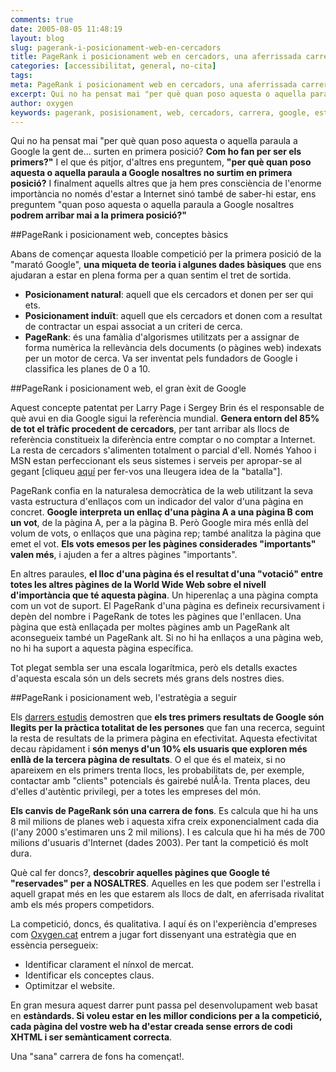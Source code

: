 ```yaml
---
comments: true
date: 2005-08-05 11:48:19
layout: blog
slug: pagerank-i-posicionament-web-en-cercadors
title: PageRank i posicionament web en cercadors, una aferrissada carrera de fons
categories: [accessibilitat, general, no-cita]
tags:
meta: PageRank i posicionament web en cercadors, una aferrissada carrera de fons
excerpt: Qui no ha pensat mai "per què quan poso aquesta o aquella paraula a Google la gent de... surten en primera posició?
author: oxygen
keywords: pagerank, posisionament, web, cercadors, carrera, google, estratègia
---
```


Qui no ha pensat mai "per què quan poso aquesta o aquella paraula a Google la gent de... surten en primera posició? **Com ho fan per ser els primers?"** I el que és pitjor, d'altres ens preguntem, **"per què quan poso aquesta o aquella paraula a Google nosaltres no surtim en primera posició?** I finalment aquells altres que ja hem pres consciència de l'enorme importància no només d'estar a Internet sinó també de saber-hi estar, ens preguntem "quan poso aquesta o aquella paraula a Google nosaltres **podrem arribar mai a la primera posició?"**

##PageRank i posicionament web, conceptes bàsics

Abans de començar aquesta lloable competició per la primera posició de la "marató Google", **una miqueta de teoria i algunes dades bàsiques** que ens ajudaran a estar en plena forma per a quan sentim el tret de sortida.

- **Posicionament natural**: aquell que els cercadors et donen per ser qui ets.
- **Posicionament induït**: aquell que els cercadors et donen com a resultat de contractar un espai associat a un criteri de cerca.
- **PageRank**: és una famàlia d'algorismes utilitzats per a assignar de forma numèrica la rellevància dels documents (o pàgines web) indexats per un motor de cerca. Va ser inventat pels fundadors de Google i classifica les planes de 0 a 10.

##PageRank i posicionament web, el gran èxit de Google

Aquest concepte patentat per Larry Page i Sergey Brin és el responsable de què avui en dia Google sigui la referència mundial. **Genera entorn del 85% de tot el tràfic procedent de cercadors**, per tant arribar als llocs de referència constitueix la diferència entre comptar o no comptar a Internet. La resta de cercadors s'alimenten totalment o parcial d'ell. Només Yahoo i MSN estan perfeccionant els seus sistemes i serveis per apropar-se al gegant [cliqueu [aquí](https://www.google.com/search?hl=en&q=battle+search&btnG=Google+Search "fes clic aquí per veure els resultats de la cerca 'battle+search'") per fer-vos una lleugera idea de la "batalla"].

PageRank confia en la naturalesa democràtica de la web utilitzant la seva vasta estructura d'enllaços com un indicador del valor d'una pàgina en concret. **Google interpreta un enllaç d'una pàgina A a una pàgina B com un vot**, de la pàgina A, per a la pàgina B. Però Google mira més enllà del volum de vots, o enllaços que una pàgina rep; també analitza la pàgina que emet el vot. **Els vots emesos per les pàgines considerades "importants" valen més**, i ajuden a fer a altres pàgines "importants".

En altres paraules, **el lloc d'una pàgina és el resultat d'una "votació" entre totes les altres pàgines de la World Wide Web sobre el nivell d'importància que té aquesta pàgina**. Un hiperenlaç a una pàgina compta com un vot de suport. El PageRank d'una pàgina es defineix recursivament i depèn del nombre i PageRank de totes les pàgines que l'enllacen. Una pàgina que està enllaçada per moltes pàgines amb un PageRank alt aconsegueix també un PageRank alt. Si no hi ha enllaços a una pàgina web, no hi ha suport a aquesta pàgina específica.

Tot plegat sembla ser una escala logarítmica, però els detalls exactes d'aquesta escala són un dels secrets més grans dels nostres dies.

##PageRank i posicionament web, l'estratègia a seguir

Els [darrers estudis](http://www.eyetools.com/inpage/research_google_eyetracking_heatmap.htm "fes clic aquí per veure els resultats de la tècnica eyetrack") demostren que **els tres primers resultats de Google són llegits per la pràctica totalitat de les persones** que fan una recerca, seguint la resta de resultats de la primera pàgina en efectivitat. Aquesta efectivitat decau ràpidament i **són menys d'un 10% els usuaris que exploren més enllà de la tercera pàgina de resultats**. O el que és el mateix, si no apareixem en els primers trenta llocs, les probabilitats de, per exemple, contactar amb "clients" potencials és gairebé nulÂ·la. Trenta places, deu d'elles d'autèntic privilegi, per a totes les empreses del món.

**Els canvis de PageRank són una carrera de fons**. Es calcula que hi ha uns 8 mil milions de planes web i aquesta xifra creix exponencialment cada dia (l'any 2000 s'estimaren uns 2 mil milions). I es calcula que hi ha més de 700 milions d'usuaris d'Internet (dades 2003). Per tant la competició és molt dura.

Què cal fer doncs?, **descobrir aquelles pàgines que Google té "reservades" per a NOSALTRES**. Aquelles en les que podem ser l'estrella i aquell grapat més en les que estarem als llocs de dalt, en aferrisada rivalitat amb els més propers competidors.

La competició, doncs, és qualitativa. I aquí és on l'experiència d'empreses com [Oxygen.cat](/) entrem a jugar fort dissenyant una estratègia que en essència persegueix:

- Identificar clarament el nínxol de mercat.
- Identificar els conceptes claus.
- Optimitzar el website.

En gran mesura aquest darrer punt passa pel desenvolupament web basat en **estàndards. Si voleu estar en les millor condicions per a la competició, cada pàgina del vostre web ha d'estar creada sense errors de codi XHTML i ser semànticament correcta**.

Una "sana" carrera de fons ha començat!. 